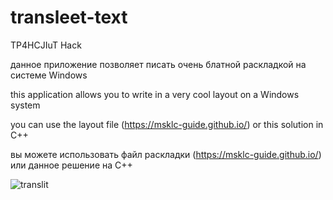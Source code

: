 # transleet-text
TP4HCJIuT Hack


данное приложение позволяет писать очень блатной раскладкой на системе Windows

this application allows you to write in a very cool layout on a Windows system

you can use the layout file (https://msklc-guide.github.io/) or this solution in C++

вы можете использовать файл раскладки (https://msklc-guide.github.io/) или данное решение на C++



![translit](https://github.com/rant1phy/transleet-text/assets/156201974/37b00614-08f2-43d8-b70d-877802f2c385)
